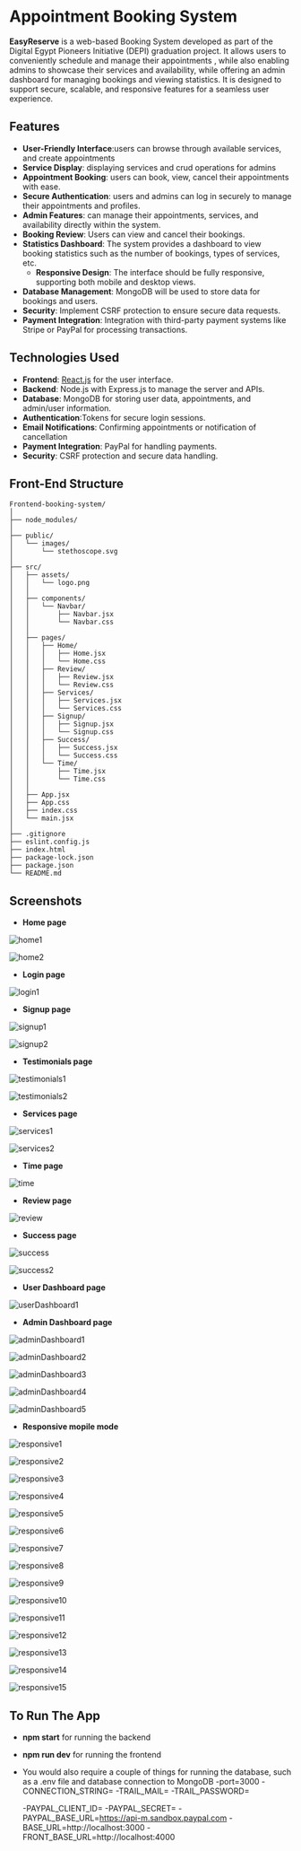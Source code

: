 # Appointment Booking System

**EasyReserve** is a web-based Booking System developed as part of the Digital Egypt Pioneers Initiative (DEPI) graduation project. It allows users to conveniently schedule and manage their appointments , while also enabling admins to showcase their services and availability, while offering an admin dashboard for managing bookings and viewing statistics. It is designed to support secure, scalable, and responsive features for a seamless user experience. 

## Features
- **User-Friendly Interface**:users can browse through available services, and create appointments 
- **Service Display**:  displaying services and crud operations for admins 
- **Appointment Booking**: users can book, view, cancel their appointments with ease. 
- **Secure Authentication**: users and admins can log in securely to manage their appointments and profiles. 
- **Admin Features**: can manage their appointments, services, and availability directly within the system. 
- **Booking Review**: Users can view and cancel their bookings.
- **Statistics Dashboard**: The system provides a dashboard to view booking statistics such as the number of bookings, types of services, etc.
  - **Responsive Design**: The interface should be fully responsive, supporting both mobile and desktop views.
- **Database Management**: MongoDB will be used to store data for bookings and users.
- **Security**: Implement CSRF protection to ensure secure data requests.
- **Payment Integration**: Integration with third-party payment systems like Stripe or PayPal for processing transactions.

## Technologies Used
- **Frontend**: [React.js](https://reactjs.org/) for the user interface.
- **Backend**: Node.js with Express.js to manage the server and APIs.
- **Database**: MongoDB for storing user data, appointments, and admin/user information.
- **Authentication**:Tokens for secure login sessions.
- **Email Notifications**: Confirming appointments or notification of cancellation
- **Payment Integration**: PayPal for handling payments.
- **Security**: CSRF protection and secure data handling.

## Front-End Structure

```plaintext
Frontend-booking-system/
│
├── node_modules/
│
├── public/
│   └── images/
│       └── stethoscope.svg
│
├── src/
│   ├── assets/
│   │   └── logo.png
│   │
│   ├── components/
│   │   └── Navbar/
│   │       ├── Navbar.jsx
│   │       └── Navbar.css
│   │
│   ├── pages/
│   │   ├── Home/
│   │   │   ├── Home.jsx
│   │   │   └── Home.css
│   │   ├── Review/
│   │   │   ├── Review.jsx
│   │   │   └── Review.css
│   │   ├── Services/
│   │   │   ├── Services.jsx
│   │   │   └── Services.css
│   │   ├── Signup/
│   │   │   ├── Signup.jsx
│   │   │   └── Signup.css
│   │   ├── Success/
│   │   │   ├── Success.jsx
│   │   │   └── Success.css
│   │   └── Time/
│   │       ├── Time.jsx
│   │       └── Time.css
│   │
│   ├── App.jsx
│   ├── App.css
│   ├── index.css
│   └── main.jsx
│
├── .gitignore
├── eslint.config.js
├── index.html
├── package-lock.json
├── package.json
└── README.md
```

## Screenshots

- **Home page** 


![home1](https://github.com/user-attachments/assets/504d7d8e-f54b-4fb8-a605-19a1df08cad3)


![home2](https://github.com/user-attachments/assets/4bf22354-7b4c-4096-a840-ffb4b369d989)


- **Login page** 


![login1](https://github.com/user-attachments/assets/30f9f733-8142-4613-bb8e-cd68f53146be)


- **Signup page** 


![signup1](https://github.com/user-attachments/assets/4eb444ca-6f62-438c-b640-104dcae43373)


![signup2](https://github.com/user-attachments/assets/b1b2fa4b-0886-4ff0-a4e1-ff0748a614e2)


- **Testimonials page** 


![testimonials1](https://github.com/user-attachments/assets/e9aa498c-da62-4dae-a36a-f4c790c41a0e)


![testimonials2](https://github.com/user-attachments/assets/7da7fde9-597a-4bd1-a3f7-016cd25824aa)


- **Services page** 


![services1](https://github.com/user-attachments/assets/ec52752c-428a-4e9c-bee0-a0af227e8c05)


![services2](https://github.com/user-attachments/assets/f3cb29d1-f399-4ece-901a-d582e8ec0400)


- **Time page** 


![time](https://github.com/user-attachments/assets/c19d8acd-4448-45e2-8d14-f68fb500fa9b)


- **Review page** 


![review](https://github.com/user-attachments/assets/45f38156-a070-4dd4-9226-272955abbfb9)


- **Success page** 


![success](https://github.com/user-attachments/assets/0c9d9567-7213-441c-9411-4f10a357ccf7)


![success2](https://github.com/user-attachments/assets/65b65696-a30f-4478-a56b-0e19f73206a8)


- **User Dashboard page** 


![userDashboard1](https://github.com/user-attachments/assets/c98aaf8d-c34b-4be2-9d3c-3427b573b272)


- **Admin Dashboard page** 


![adminDashboard1](https://github.com/user-attachments/assets/982c0530-bade-41b8-8c12-6fbdfc5bbe1c)


![adminDashboard2](https://github.com/user-attachments/assets/e25c51de-1802-43d9-82ac-ca61a70bd67e)


![adminDashboard3](https://github.com/user-attachments/assets/015ef9fa-797d-4b98-b508-d5665fccd1b9)


![adminDashboard4](https://github.com/user-attachments/assets/af94540d-3cd3-4e6b-bb1d-6857e3e13fc9)


![adminDashboard5](https://github.com/user-attachments/assets/1613db6f-3389-4c82-8105-a5a0df13a1cd)


- **Responsive mopile mode** 


![responsive1](https://github.com/user-attachments/assets/e05f7ea1-6222-463d-b0fd-7aecdba53a98)


![responsive2](https://github.com/user-attachments/assets/0a2edf7c-993c-44be-9c76-0287c16c19dd)


![responsive3](https://github.com/user-attachments/assets/7dfc5ccc-234f-4f77-bffd-7922fc3329c6)


![responsive4](https://github.com/user-attachments/assets/ace1a978-8866-48ce-933e-391a507dc92f)


![responsive5](https://github.com/user-attachments/assets/c9d8b18f-ee62-4eff-aa71-7873ed58b4b9)


![responsive6](https://github.com/user-attachments/assets/5c5ec4d3-cd4d-4545-b1eb-8e6c1521d813)


![responsive7](https://github.com/user-attachments/assets/e6739d3a-80ce-4180-945c-ea7146e75923)


![responsive8](https://github.com/user-attachments/assets/466be5a2-6cf3-4c21-85e9-280a90e6c8c7)


![responsive9](https://github.com/user-attachments/assets/fb7f2dcc-1c77-4ec7-a9b6-0754f135011a)


![responsive10](https://github.com/user-attachments/assets/e74ecfa1-7842-4eb8-b12a-ec71a29d81d2)


![responsive11](https://github.com/user-attachments/assets/d979080b-8d52-45a0-acb6-12a44f4eeeaa)


![responsive12](https://github.com/user-attachments/assets/5b7f4521-deb1-41a2-a162-7d36e6615077)


![responsive13](https://github.com/user-attachments/assets/cb6ec759-a07e-42fb-9553-71a5c455d0e9)


![responsive14](https://github.com/user-attachments/assets/abbe161e-60fa-4dae-a585-38c4c40b48a8)


![responsive15](https://github.com/user-attachments/assets/b5126c5d-0872-404a-b1ef-c8e75414d850)


## To Run The App
- **npm start** for running the backend
- **npm run dev** for running the frontend
- You would also require a couple of things for running the database, such as a .env file and database connection to MongoDB
  -port=3000
  -CONNECTION_STRING=
  -TRAIL_MAIL= 
  -TRAIL_PASSWORD= 
  
  -PAYPAL_CLIENT_ID=
  -PAYPAL_SECRET=
  -PAYPAL_BASE_URL=https://api-m.sandbox.paypal.com
  -BASE_URL=http://localhost:3000
  -FRONT_BASE_URL=http://localhost:4000
